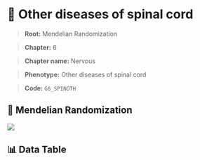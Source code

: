 # 🧪 Other diseases of spinal cord

> **Root:** Mendelian Randomization

> **Chapter:** 6  

> **Chapter name:** Nervous

> **Phenotype:** Other diseases of spinal cord  

> **Code:** `G6_SPINOTH`

## 🧬 Mendelian Randomization  

<img src="/MR/Figures/Forward/G6_SPINOTH.png"/>

## 📊 Data Table

<CsvTableMRF src="/MR_Data/Forward/G6_SPINOTH.csv"/>
